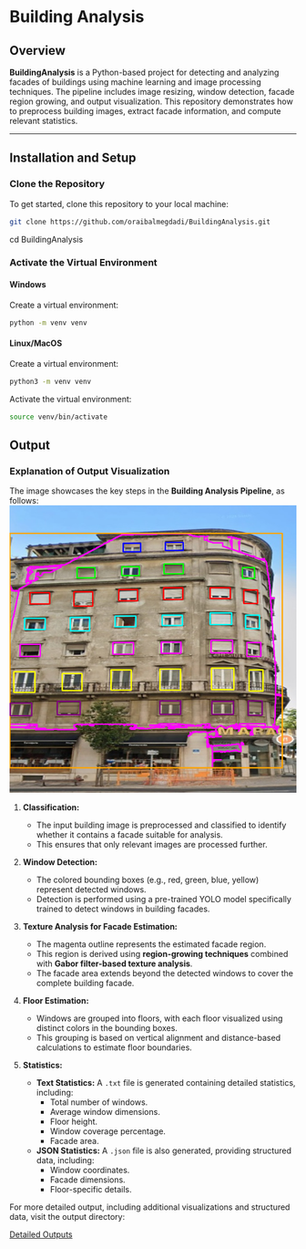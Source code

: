 # Building Analysis

## Overview

**BuildingAnalysis** is a Python-based project for detecting and analyzing facades of buildings using machine learning and image processing techniques. The pipeline includes image resizing, window detection, facade region growing, and output visualization. This repository demonstrates how to preprocess building images, extract facade information, and compute relevant statistics.

---

## Installation and Setup

### Clone the Repository

To get started, clone this repository to your local machine:

```bash
git clone https://github.com/oraibalmegdadi/BuildingAnalysis.git 
```
cd BuildingAnalysis


### Activate the Virtual Environment

#### Windows

Create a virtual environment:
```bash
python -m venv venv
```

#### Linux/MacOS
Create a virtual environment:

```bash
python3 -m venv venv
```
Activate the virtual environment:

```bash
source venv/bin/activate

```
## Output

### Explanation of Output Visualization

The image showcases the key steps in the **Building Analysis Pipeline**, as follows:
![Example Output](https://github.com/oraibalmegdadi/BuildingAnalysis/blob/main/output/facade_data/Untitled3_visualization.png)


1. **Classification:**
   - The input building image is preprocessed and classified to identify whether it contains a facade suitable for analysis.
   - This ensures that only relevant images are processed further.

2. **Window Detection:**
   - The colored bounding boxes (e.g., red, green, blue, yellow) represent detected windows.
   - Detection is performed using a pre-trained YOLO model specifically trained to detect windows in building facades.

3. **Texture Analysis for Facade Estimation:**
   - The magenta outline represents the estimated facade region. 
   - This region is derived using **region-growing techniques** combined with **Gabor filter-based texture analysis**.
   - The facade area extends beyond the detected windows to cover the complete building facade.

4. **Floor Estimation:**
   - Windows are grouped into floors, with each floor visualized using distinct colors in the bounding boxes.
   - This grouping is based on vertical alignment and distance-based calculations to estimate floor boundaries.

5. **Statistics:**
   - **Text Statistics:** A `.txt` file is generated containing detailed statistics, including:
     - Total number of windows.
     - Average window dimensions.
     - Floor height.
     - Window coverage percentage.
     - Facade area.
   - **JSON Statistics:** A `.json` file is also generated, providing structured data, including:
     - Window coordinates.
     - Facade dimensions.
     - Floor-specific details.

For more detailed output, including additional visualizations and structured data, visit the output directory:

[Detailed Outputs](https://github.com/oraibalmegdadi/BuildingAnalysis/tree/main/output)

